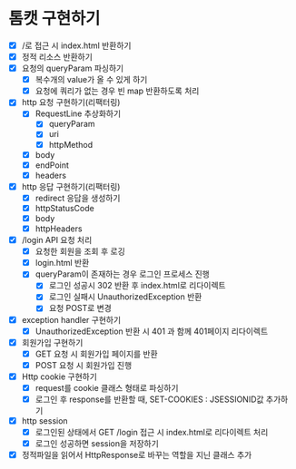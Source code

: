 # 톰캣 구현하기

- [x] /로 접근 시 index.html 반환하기
- [x] 정적 리소스 반환하기
- [x] 요청의 queryParam 파싱하기
    - [x] 복수개의 value가 올 수 있게 하기
    - [x] 요청에 쿼리가 없는 경우 빈 map 반환하도록 처리
- [x] http 요청 구현하기(리팩터링)
    - [x] RequestLine 추상화하기
        - [x] queryParam
        - [x] uri
        - [x] httpMethod
    - [x] body
    - [x] endPoint
    - [x] headers
- [x] http 응답 구현하기(리팩터링)
    - [x] redirect 응답을 생성하기
    - [x] httpStatusCode
    - [x] body
    - [x] httpHeaders
- [x] /login API 요청 처리
    - [x] 요청한 회원을 조회 후 로깅
    - [x] login.html 반환
    - [x] queryParam이 존재하는 경우 로그인 프로세스 진행
        - [x] 로그인 성공시 302 반환 후 index.html로 리다이렉트
        - [x] 로그인 실패시 UnauthorizedException 반환
        - [x] 요청 POST로 변경
- [x] exception handler 구현하기
    - [x] UnauthorizedException 반환 시 401 과 함께 401페이지 리다이렉트
- [x] 회원가입 구현하기
    - [x] GET 요청 시 회원가입 페이지를 반환
    - [x] POST 요청 시 회원가입 진행
- [x] Http cookie 구현하기
    - [x] request를 cookie 클래스 형태로 파싱하기
    - [x] 로그인 후 response를 반환할 때, SET-COOKIES : JSESSIONID값 추가하기
- [x] http session
    - [x] 로그인된 상태에서 GET /login 접근 시 index.html로 리다이렉트 처리
    - [x] 로그인 성공하면 session을 저장하기
- [x] 정적파일을 읽어서 HttpResponse로 바꾸는 역할을 지닌 클래스 추가
